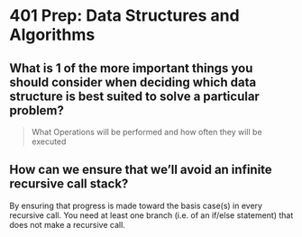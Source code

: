 # 401 Prep: Data Structures and Algorithms

## What is 1 of the more important things you should consider when deciding which data structure is best suited to solve a particular problem?

>What Operations will be performed and how often they will be executed

## How can we ensure that we’ll avoid an infinite recursive call stack?

By ensuring that progress is made toward the basis case(s) in every recursive call. You need at least one branch (i.e. of an if/else statement) that does not make a recursive call.
